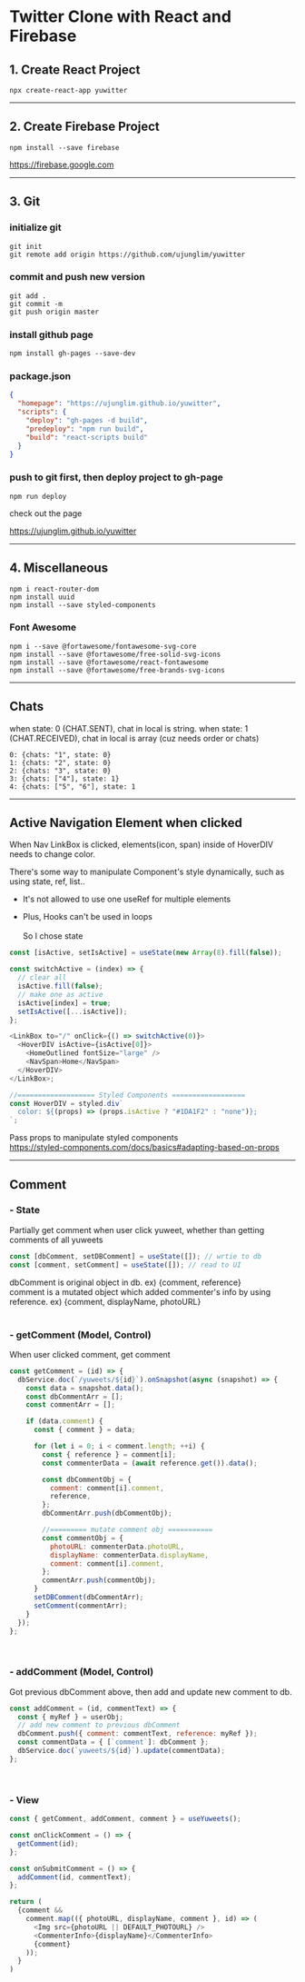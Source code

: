 # Twitter Clone with React and Firebase

## 1. Create React Project

```
npx create-react-app yuwitter
```

---

## 2. Create Firebase Project

```
npm install --save firebase
```

https://firebase.google.com

---

## 3. Git

### initialize git

```
git init
git remote add origin https://github.com/ujunglim/yuwitter
```

### commit and push new version

```
git add .
git commit -m
git push origin master
```

### install github page

```
npm install gh-pages --save-dev
```

### package.json

```json
{
  "homepage": "https://ujunglim.github.io/yuwitter",
  "scripts": {
    "deploy": "gh-pages -d build",
    "predeploy": "npm run build",
    "build": "react-scripts build"
  }
}
```

### push to git first, then deploy project to gh-page

```
npm run deploy
```

check out the page

https://ujunglim.github.io/yuwitter

---

## 4. Miscellaneous

```
npm i react-router-dom
npm install uuid
npm install --save styled-components
```

### Font Awesome

```
npm i --save @fortawesome/fontawesome-svg-core
npm install --save @fortawesome/free-solid-svg-icons
npm install --save @fortawesome/react-fontawesome
npm install --save @fortawesome/free-brands-svg-icons
```

---

## Chats

when state: 0 (CHAT.SENT), chat in local is string.
when state: 1 (CHAT.RECEIVED), chat in local is array (cuz needs order or chats)

```
0: {chats: "1", state: 0}
1: {chats: "2", state: 0}
2: {chats: "3", state: 0}
3: {chats: ["4"], state: 1}
4: {chats: ["5", "6"], state: 1
```

---

## Active Navigation Element when clicked

When Nav LinkBox is clicked, elements(icon, span) inside of HoverDIV needs to change color.<br>

There's some way to manipulate Component's style dynamically, such as using state, ref, list..<br>

- It's not allowed to use one useRef for multiple elements <br>

- Plus, Hooks can't be used in loops <br><br>
  So I chose state

```js
const [isActive, setIsActive] = useState(new Array(8).fill(false));

const switchActive = (index) => {
  // clear all
  isActive.fill(false);
  // make one as active
  isActive[index] = true;
  setIsActive([...isActive]);
};

<LinkBox to="/" onClick={() => switchActive(0)}>
  <HoverDIV isActive={isActive[0]}>
    <HomeOutlined fontSize="large" />
    <NavSpan>Home</NavSpan>
  </HoverDIV>
</LinkBox>;

//=================== Styled Components ==================
const HoverDIV = styled.div`
  color: ${(props) => (props.isActive ? "#1DA1F2" : "none")};
`;
```

Pass props to manipulate styled components<br>
https://styled-components.com/docs/basics#adapting-based-on-props

---

## Comment

### - State

Partially get comment when user click yuweet, whether than getting comments of all yuweets <br>

```js
const [dbComment, setDBComment] = useState([]); // wrtie to db
const [comment, setComment] = useState([]); // read to UI
```

dbComment is original object in db. ex) {comment, reference} <br>
comment is a mutated object which added commenter's info by using reference. ex) {comment, displayName, photoURL}<br><br>

### - getComment (Model, Control)

When user clicked comment, get comment

```js
const getComment = (id) => {
  dbService.doc(`/yuweets/${id}`).onSnapshot(async (snapshot) => {
    const data = snapshot.data();
    const dbCommentArr = [];
    const commentArr = [];

    if (data.comment) {
      const { comment } = data;

      for (let i = 0; i < comment.length; ++i) {
        const { reference } = comment[i];
        const commenterData = (await reference.get()).data();

        const dbCommentObj = {
          comment: comment[i].comment,
          reference,
        };
        dbCommentArr.push(dbCommentObj);

        //========= mutate comment obj ===========
        const commentObj = {
          photoURL: commenterData.photoURL,
          displayName: commenterData.displayName,
          comment: comment[i].comment,
        };
        commentArr.push(commentObj);
      }
      setDBComment(dbCommentArr);
      setComment(commentArr);
    }
  });
};
```

<br>

### - addComment (Model, Control)

Got previous dbComment above, then add and update new comment to db.

```js
const addComment = (id, commentText) => {
  const { myRef } = userObj;
  // add new comment to previous dbComment
  dbComment.push({ comment: commentText, reference: myRef });
  const commentData = { [`comment`]: dbComment };
  dbService.doc(`yuweets/${id}`).update(commentData);
};
```

<br>

### - View

```js
const { getComment, addComment, comment } = useYuweets();

const onClickComment = () => {
  getComment(id);
};

const onSubmitComment = () => {
  addComment(id, commentText);
};

return (
  {comment &&
    comment.map(({ photoURL, displayName, comment }, id) => (
      <Img src={photoURL || DEFAULT_PHOTOURL} />
      <CommenterInfo>{displayName}</CommenterInfo>
      {comment}
    ));
  }
)
```
